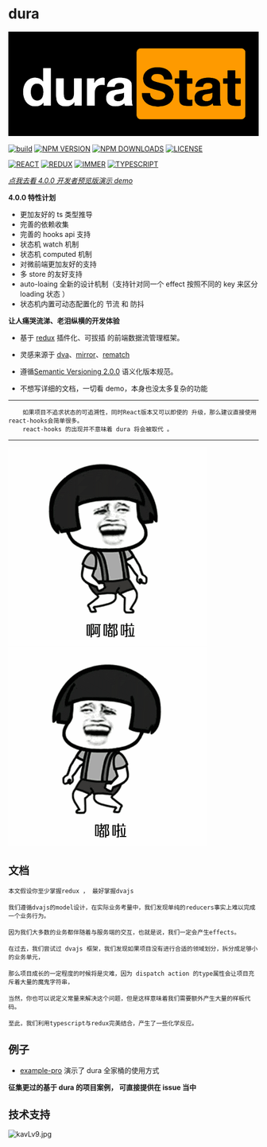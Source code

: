 # dura

<p align="center">
    <img src="image/logo.png">
</p>

[![build](https://img.shields.io/github/workflow/status/ityuany/dura/build?logo=github&style=flat-square)](https://github.com/ityuany/dura)
[![NPM VERSION](https://img.shields.io/npm/v/@dura/react.svg?logo=npm&style=flat-square)](https://www.npmjs.com/package/@dura/react)
[![NPM DOWNLOADS](http://img.shields.io/npm/dm/@dura/react.svg?logo=npm&style=flat-square)](https://www.npmjs.com/package/@dura/react)
[![LICENSE](https://img.shields.io/npm/l/@dura/react?logo=npm&style=flat-square)](https://github.com/ityuany/dura)

[![REACT](https://img.shields.io/github/package-json/dependency-version/ityuany/dura/dev/react/master?logo=react&style=flat-square)](https://reactjs.org/)
[![REDUX](https://img.shields.io/github/package-json/dependency-version/ityuany/dura/dev/redux/master?logo=redux&style=flat-square&color=6B49B8)](https://redux.js.org/)
[![IMMER](https://img.shields.io/github/package-json/dependency-version/ityuany/dura/dev/immer/master?logo=twoo&logoColor=44B89D&style=flat-square&color=44B89D)](https://immerjs.github.io/immer/docs/introduction)
[![TYPESCRIPT](https://img.shields.io/github/package-json/dependency-version/ityuany/dura/dev/typescript/master?logo=typescript&style=flat-square)](https://www.typescriptlang.org/)

[_点我去看 4.0.0 开发者预览版演示 demo_](https://codesandbox.io/s/dura4x-bcme2?file=/src/App.tsx)

**4.0.0 特性计划**

- 更加友好的 ts 类型推导
- 完善的依赖收集
- 完善的 hooks api 支持
- 状态机 watch 机制
- 状态机 computed 机制
- 对微前端更加友好的支持
- 多 store 的友好支持
- auto-loaing 全新的设计机制（支持针对同一个 effect 按照不同的 key 来区分 loading 状态 ）
- 状态机内置可动态配置化的 节流 和 防抖

**让人痛哭流涕、老泪纵横的开发体验**

- 基于 [redux](https://github.com/reduxjs/redux) 插件化、可拔插 的前端数据流管理框架。

- 灵感来源于 [dva](https://github.com/dvajs/dva)、[mirror](https://github.com/mirrorjs/mirror)、[rematch](https://github.com/rematch/rematch)

- 遵循[Semantic Versioning 2.0.0](https://semver.org/lang/zh-CN/) 语义化版本规范。

- 不想写详细的文档，一切看 demo，本身也没太多复杂的功能

---

        如果项目不追求状态的可追溯性，同时React版本又可以即使的 升级，那么建议直接使用react-hooks会简单很多。
        react-hooks 的出现并不意味着 dura 将会被取代 。

---

![](https://github.com/CN-YUANYU/dura/blob/v2.x/image/timg-l.gif?raw=true) ![](https://github.com/CN-YUANYU/dura/blob/v2.x/image/timg-r.gif?raw=true)

## 文档

    本文假设你至少掌握redux ， 最好掌握dvajs

    我们遵循dvajs的model设计，在实际业务考量中，我们发现单纯的reducers事实上难以完成一个业务行为。

    因为我们大多数的业务都伴随着与服务端的交互，也就是说，我们一定会产生effects。

    在过去，我们尝试过 dvajs 框架，我们发现如果项目没有进行合适的领域划分，拆分成足够小的业务单元，

    那么项目成长的一定程度的时候将是灾难，因为 dispatch action 的type属性会让项目充斥着大量的魔鬼字符串，

    当然，你也可以说定义常量来解决这个问题，但是这样意味着我们需要额外产生大量的样板代码。

    至此，我们利用typescript与redux完美结合，产生了一些化学反应。

## 例子

- [example-pro](https://github.com/CN-YUANYU/dura/tree/master/packages/example-pro) 演示了 dura 全家桶的使用方式

**征集更过的基于 dura 的项目案例， 可直接提供在 issue 当中**

## 技术支持

![kavLv9.jpg](https://s2.ax1x.com/2019/02/11/kavLv9.jpg)
